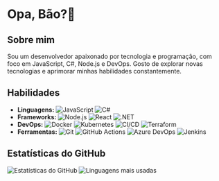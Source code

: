 # Opa, Bão?👋

## Sobre mim
Sou um desenvolvedor apaixonado por tecnologia e programação, com foco em JavaScript, C#, Node.js e DevOps. Gosto de explorar novas tecnologias e aprimorar minhas habilidades constantemente.

## Habilidades
- **Linguagens:**
  ![JavaScript](https://img.shields.io/badge/-JavaScript-F7DF1E?style=flat&logo=javascript&logoColor=black)
  ![C#](https://img.shields.io/badge/-C%23-239120?style=flat&logo=c-sharp&logoColor=white)
- **Frameworks:**
  ![Node.js](https://img.shields.io/badge/-Node.js-339933?style=flat&logo=node.js&logoColor=white)
  ![React](https://img.shields.io/badge/-React-61DAFB?style=flat&logo=react&logoColor=black)
  ![.NET](https://img.shields.io/badge/-.NET-512BD4?style=flat&logo=.net&logoColor=white)
- **DevOps:**
  ![Docker](https://img.shields.io/badge/-Docker-2496ED?style=flat&logo=docker&logoColor=white)
  ![Kubernetes](https://img.shields.io/badge/-Kubernetes-326CE5?style=flat&logo=kubernetes&logoColor=white)
  ![CI/CD](https://img.shields.io/badge/-CI%2FCD-003B5C?style=flat&logo=continuous-integration&logoColor=white)
  ![Terraform](https://img.shields.io/badge/-Terraform-623CE4?style=flat&logo=terraform&logoColor=white)
- **Ferramentas:**
  ![Git](https://img.shields.io/badge/-Git-F05032?style=flat&logo=git&logoColor=white)
  ![GitHub Actions](https://img.shields.io/badge/-GitHub%20Actions-2088FF?style=flat&logo=github-actions&logoColor=white)
  ![Azure DevOps](https://img.shields.io/badge/-Azure%20DevOps-0078D7?style=flat&logo=azure-devops&logoColor=white)
  ![Jenkins](https://img.shields.io/badge/-Jenkins-D24939?style=flat&logo=jenkins&logoColor=white)

## Estatísticas do GitHub
![Estatísticas do GitHub](https://github-readme-stats.vercel.app/api?username=pedrostyxx&show_icons=true&theme=radical)
![Linguagens mais usadas](https://github-readme-stats.vercel.app/api/top-langs/?username=pedrostyxx&layout=compact&theme=radical)
